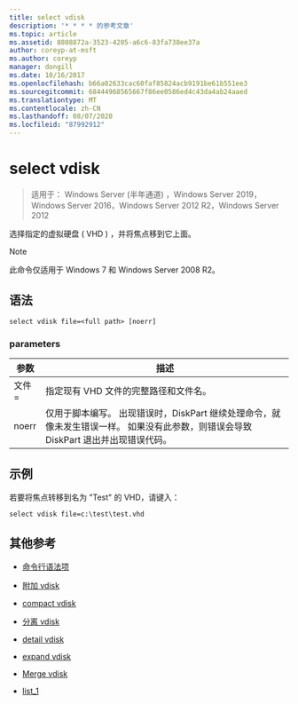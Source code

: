 ```yaml
---
title: select vdisk
description: '* * * * 的参考文章'
ms.topic: article
ms.assetid: 8808872a-3523-4205-a6c6-83fa738ee37a
author: coreyp-at-msft
ms.author: coreyp
manager: dongill
ms.date: 10/16/2017
ms.openlocfilehash: b66a02633cac60faf85824acb9191be61b551ee3
ms.sourcegitcommit: 68444968565667f86ee0586ed4c43da4ab24aaed
ms.translationtype: MT
ms.contentlocale: zh-CN
ms.lasthandoff: 08/07/2020
ms.locfileid: "87992912"
---
```

# <a name="select-vdisk"></a>select vdisk

> 适用于： Windows Server (半年通道) ，Windows Server 2019，Windows Server 2016，Windows Server 2012 R2，Windows Server 2012

选择指定的虚拟硬盘 \( VHD \) ，并将焦点移到它上面。

> [!NOTE]
> 此命令仅适用于 Windows 7 和 Windows Server 2008 R2。

## <a name="syntax"></a>语法

```
select vdisk file=<full path> [noerr]
```

### <a name="parameters"></a>parameters

|参数|描述|
|-------|--------|
|文件\=<full path>|指定现有 VHD 文件的完整路径和文件名。|
|noerr|仅用于脚本编写。 出现错误时，DiskPart 继续处理命令，就像未发生错误一样。 如果没有此参数，则错误会导致 DiskPart 退出并出现错误代码。|

## <a name="examples"></a>示例
若要将焦点转移到名为 "Test" 的 VHD，请键入：

```
select vdisk file=c:\test\test.vhd
```

## <a name="additional-references"></a>其他参考

- [命令行语法项](command-line-syntax-key.md)

-   [附加 vdisk](attach-vdisk.md)

-   [compact vdisk](compact-vdisk.md)



-   [分离 vdisk](detach-vdisk.md)

-   [detail vdisk](detail-vdisk.md)

-   [expand vdisk](expand-vdisk.md)

-   [Merge vdisk](merge-vdisk.md)

-   [list_1](./list.md)
